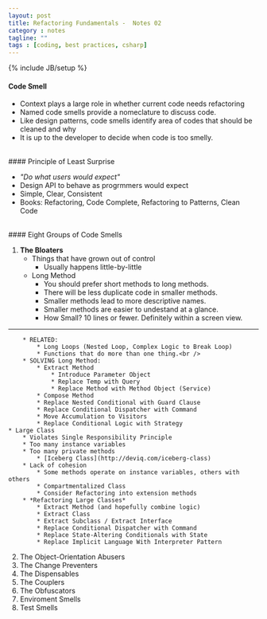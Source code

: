 ```yaml
---
layout: post
title: Refactoring Fundamentals -  Notes 02
category : notes
tagline: ""
tags : [coding, best practices, csharp]
---
```

{% include JB/setup %}

#### Code Smell

* Context plays a large role in whether current code needs refactoring
* Named code smells provide a nomeclature to discuss code.
* Like design patterns, code smells identify area of codes that should be cleaned and why
* It is up to the developer to decide when code is too smelly.

<br />
#### Principle of Least Surprise

* *"Do what users would expect"*
*  Design API to behave as progrmmers would expect
*  Simple, Clear, Consistent
*  Books: Refactoring, Code Complete, Refactoring to Patterns, Clean Code

<br />
#### Eight Groups of Code Smells

1. **The Bloaters**
	* Things that have grown out of control
		* Usually happens little-by-little 
	* Long Method
		* You should prefer short methods to long methods.
		* There will be less duplicate code in smaller methods.
		* Smaller methods lead to more descriptive names.
		* Smaller methods are easier to undestand at a glance.
		* How Small? 10 lines or fewer. Definitely within a screen view. 
----
		* RELATED: 
			* Long Loops (Nested Loop, Complex Logic to Break Loop)
			* Functions that do more than one thing.<br />
		* SOLVING Long Method:
			* Extract Method
				* Introduce Parameter Object
				* Replace Temp with Query
				* Replace Method with Method Object (Service)
			* Compose Method
			* Replace Nested Conditional with Guard Clause
			* Replace Conditional Dispatcher with Command
			* Move Accumulation to Visitors
			* Replace Conditional Logic with Strategy
	* Large Class
		* Violates Single Responsibility Principle
		* Too many instance variables
		* Too many private methods
			* [Iceberg Class](http://deviq.com/iceberg-class)
		* Lack of cohesion
			* Some methods operate on instance variables, others with others
			* Compartmentalized Class
			* Consider Refactoring into extension methods
		* *Refactoring Large Classes*
			* Extract Method (and hopefully combine logic)
			* Extract Class
			* Extract Subclass / Extract Interface
			* Replace Conditional Dispatcher with Command
			* Replace State-Altering Conditionals with State
			* Replace Implicit Language With Interpreter Pattern
2. The Object-Orientation Abusers
3. The Change Preventers
4. The Dispensables
5. The Couplers
6. The Obfuscators
7. Enviroment Smells
8. Test Smells
